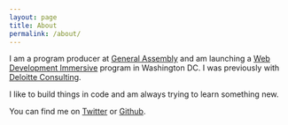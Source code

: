 ```yaml
---
layout: page
title: About
permalink: /about/
---
```


I am a program producer at [General Assembly](http://ga.co/) and am launching a [Web Development Immersive](http://ga.co/wdi) program in Washington DC. I was previously with [Deloitte Consulting](). 

I like to build things in code and am always trying to learn something new.

You can find me on [Twitter](www.twitter.com/jdmaresco) or [Github](www.github.com/jdmaresco).

